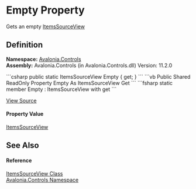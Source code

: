 # Empty Property


Gets an empty <a href="T_Avalonia_Controls_ItemsSourceView">ItemsSourceView</a>



## Definition
**Namespace:** <a href="N_Avalonia_Controls">Avalonia.Controls</a>  
**Assembly:** Avalonia.Controls (in Avalonia.Controls.dll) Version: 11.2.0

<Tabs groupId="api-code-preview">
<TabItem value="csharp" label="C#">
```csharp
public static ItemsSourceView Empty { get; }
```
</TabItem>
<TabItem value="vb" label="VB">
```vb
Public Shared ReadOnly Property Empty As ItemsSourceView
	Get
```
</TabItem>
<TabItem value="fsharp" label="F#">
```fsharp
static member Empty : ItemsSourceView with get
```
</TabItem>
</Tabs>



<a href="https://github.com/AvaloniaUI/Avalonia/tree/master/src/Avalonia.Controls/ItemsSourceView.cs#L28" title="View the source code">View Source</a>



#### Property Value
<a href="T_Avalonia_Controls_ItemsSourceView">ItemsSourceView</a>

## See Also


#### Reference
<a href="T_Avalonia_Controls_ItemsSourceView">ItemsSourceView Class</a>  
<a href="N_Avalonia_Controls">Avalonia.Controls Namespace</a>  

